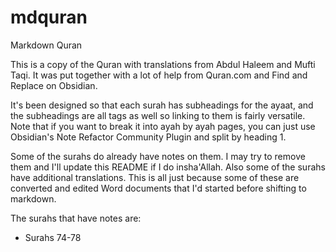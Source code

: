 # mdquran
Markdown Quran

This is a copy of the Quran with translations from Abdul Haleem and Mufti Taqi. It was put together with a lot of help from Quran.com and Find and Replace on Obsidian. 

It's been designed so that each surah has subheadings for the ayaat, and the subheadings are all tags as well so linking to them is fairly versatile. Note that if you want to break it into ayah by ayah pages, you can just use Obsidian's Note Refactor Community Plugin and split by heading 1.

Some of the surahs do already have notes on them. I may try to remove them and I'll update this README if I do insha'Allah. Also some of the surahs have additional translations. This is all just because some of these are converted and edited Word documents that I'd started before shifting to markdown.

The surahs that have notes are:

- Surahs 74-78

